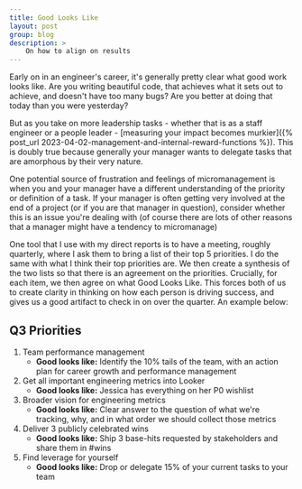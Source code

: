 ```yaml
---
title: Good Looks Like
layout: post
group: blog
description: >
    On how to align on results
---
```


Early on in an engineer's career, it's generally pretty clear what good work looks like. Are you writing beautiful code, that achieves what it sets out to achieve, and doesn't have too many bugs? Are you better at doing that today than you were yesterday?

But as you take on more leadership tasks - whether that is as a staff engineer or a people leader - [measuring your impact becomes murkier]({% post_url 2023-04-02-management-and-internal-reward-functions %}). This is doubly true because generally your manager wants to delegate tasks that are amorphous by their very nature.

One potential source of frustration and feelings of micromanagement is when you and your manager have a different understanding of the priority or definition of a task. If your manager is often getting very involved at the end of a project (or if you are that manager in question), consider whether this is an issue you're dealing with (of course there are lots of other reasons that a manager might have a tendency to micromanage)

One tool that I use with my direct reports is to have a meeting, roughly quarterly, where I ask them to bring a list of their top 5 priorities. I do the same with what I think their top priorities are. We then create a synthesis of the two lists so that there is an agreement on the priorities. Crucially, for each item, we then agree on what Good Looks Like. This forces both of us to create clarity in thinking on how each person is driving success, and gives us a good artifact to check in on over the quarter. An example below:

## Q3 Priorities

1. Team performance management
    - **Good looks like:** Identify the 10% tails of the team, with an action plan for career growth and performance management
2. Get all important engineering metrics into Looker
    - **Good looks like:** Jessica has everything on her P0 wishlist
3. Broader vision for engineering metrics
    - **Good looks like:** Clear answer to the question of what we're tracking, why, and in what order we should collect those metrics
4. Deliver 3 publicly celebrated wins
    - **Good looks like:** Ship 3 base-hits requested by stakeholders and share them in #wins
5. Find leverage for yourself
    - **Good looks like:** Drop or delegate 15% of your current tasks to your team
